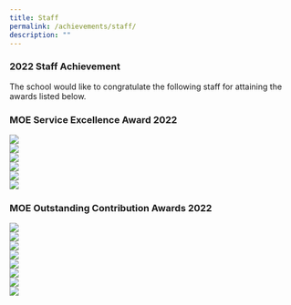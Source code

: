 ```yaml
---
title: Staff
permalink: /achievements/staff/
description: ""
---
```

### 2022 Staff Achievement
The school would like to congratulate the following staff for attaining the awards listed below.&nbsp;<br>
### MOE Service Excellence Award 2022
![](/images/moe%20service%20excellence%20-%20gold.png)<br>
![](/images/moe%20service%20excellence%20-%20gold%202.png)<br>
![](/images/moe%20service%20excellence%20-%20silver.png)<br>
![](/images/moe%20service%20excellence%20-%20silver%202.png) <br>
![](/images/moe%20service%20excellence%20-%20silver%203.png)<br>
![](/images/moe%20service%20excellence%20-%20silver%204.png)

### MOE Outstanding Contribution Awards 2022
![](/images/oca%20individual.png) <br>
![](/images/oca%20ecg.png)<br>
![](/images/oca%20e-ped.png)<br>
![](/images/oca%20partners.png)<br>
![](/images/oca%20sen.png)<br>
![](/images/oca%20sports%20stacking.png)<br>
![](/images/oca%20curriculum%20experience%201.png)<br>
![](/images/curriculum%20experience%202.png)<br>




